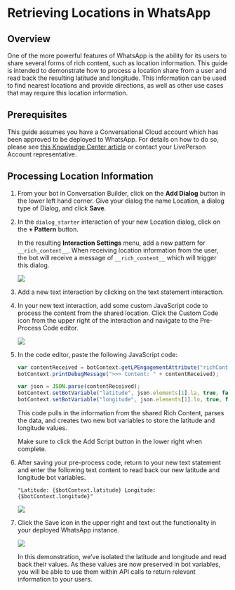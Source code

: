 # Retrieving Locations in WhatsApp

## Overview

One of the more powerful features of WhatsApp is the ability for its users to share several forms of rich content, such as location information. This guide is intended to demonstrate how to process a location share from a user and read back the resulting latitude and longitude. This information can be used to find nearest locations and provide directions, as well as other use cases that may require this location information.

## Prerequisites

This guide assumes you have a Conversational Cloud account which has been approved to be deployed to WhatsApp. For details on how to do so, please see [this Knowledge Center article](https://knowledge.liveperson.com/messaging-channels-whatsapp-business.html) or contact your LivePerson Account representative.

## Processing Location Information

1) From your bot in Conversation Builder, click on the __Add Dialog__ button in the lower left hand corner. Give your dialog the name Location, a dialog type of Dialog, and click __Save__.

2) In the `dialog_starter` interaction of your new Location dialog, click on the __+ Pattern__ button.
  
     In the resulting __Interaction Settings__ menu, add a new pattern for `__rich_content__`. When receiving location information from the user, the bot will receive a message of `__rich_content__` which will trigger this dialog.
    <!-- Uploaded file name:  Screen Shot 2020-09-09 at 2.48.08 PM.png  -->
    <img src="/-/u/3/3/nj/ovudmskuueim4iuxzdbhqohdarmj7g.jpg">
3) Add a new text interaction by clicking on the text statement interaction.

4) In your new text interaction, add some custom JavaScript code to process the content from the shared location. Click the Custom Code icon from the upper right of the interaction and navigate to the Pre-Process Code editor.

    <!-- Uploaded file name:  Screen Shot 2020-09-09 at 2.47.23 PM.png  -->
    <img src="/-/u/2/o/bb/pshcrg5lj5ehhdblz3x2rnirj2iahl.jpg">

5) In the code editor, paste the following JavaScript code:

     ```js
    var contentReceived = botContext.getLPEngagementAttribute("richContent");
    botContext.printDebugMessage(">>> Content: " + contentReceived);

    var json = JSON.parse(contentReceived);
    botContext.setBotVariable("latitude", json.elements[1].la, true, false);
    botContext.setBotVariable("longitude", json.elements[1].lo, true, false);
    ```

    This code pulls in the information from the shared Rich Content, parses the data, and creates two new bot variables to store the latitude and longitude values.

    Make sure to click the Add Script button in the lower right when complete.

6) After saving your pre-process code, return to your new text statement and enter the following text content to read back our new latitude and longitude bot variables.
 
    `"Latitude: {$botContext.latitude} Longitude: {$botContext.longitude}"`

    <!-- Uploaded file name:  Screen Shot 2020-09-09 at 2.46.38 PM.png  -->
    <img src="/-/u/3/x/c5/b4lukgnzhsiftpniow72tomhwst7ng.jpg">

7) Click the Save icon in the upper right and text out the functionality in your deployed WhatsApp instance.

    <!-- Uploaded file name:  Screen Shot 2020-09-09 at 2.45.46 PM.png  -->
    <img src="/-/u/3/3/il/tmk6bkpfds3c43bzda7dhaaq74ecr3.jpg">

    In this demonstration, we’ve isolated the latitude and longitude and read back their values. As these values are now preserved in bot variables, you will be able to use them within API calls to return relevant information to your users.
